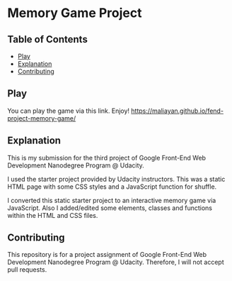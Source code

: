 # Memory Game Project

## Table of Contents

* [Play](#play)
* [Explanation](#explanation)
* [Contributing](#contributing)

## Play

You can play the game via this link. Enjoy!
https://maliayan.github.io/fend-project-memory-game/

## Explanation

This is my submission for the third project of Google Front-End Web Development Nanodegree Program @ Udacity.

I used the starter project provided by Udacity instructors. This was a static HTML page with some CSS styles and a JavaScript function for shuffle.

I converted this static starter project to an interactive memory game via JavaScript. Also I added/edited some elements, classes and functions within the HTML and CSS files.

## Contributing

This repository is for a project assignment of Google Front-End Web Development Nanodegree Program @ Udacity. Therefore, I will not accept pull requests.
